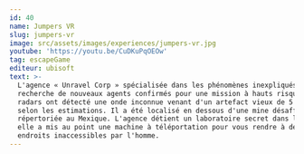 ```yaml
---
id: 40
name: Jumpers VR
slug: jumpers-vr
image: src/assets/images/experiences/jumpers-vr.jpg
youtube: 'https://youtu.be/CuDKuPqOEOw'
tag: escapeGame
editeur: ubisoft
text: >-
  L'agence « Unravel Corp » spécialisée dans les phénomènes inexpliqués est à la
  recherche de nouveaux agents confirmés pour une mission à hauts risques. Les
  radars ont détecté une onde inconnue venant d'un artefact vieux de 5 000 ans,
  selon les estimations. Il a été localisé en dessous d'une mine désaffectée non
  répertoriée au Mexique. L'agence détient un laboratoire secret dans lequel
  elle a mis au point une machine à téléportation pour vous rendre à des
  endroits inaccessibles par l'homme.
---
```


